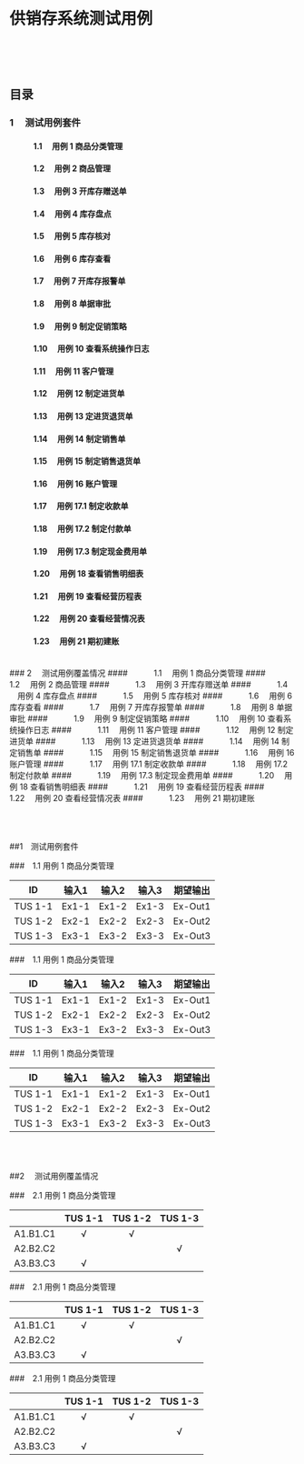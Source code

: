 # 供销存系统测试用例
<br><br><br>
## 目录

### 1 &emsp;测试用例套件
#### &emsp;&emsp;&emsp;1.1 &emsp;用例 1 商品分类管理
#### &emsp;&emsp;&emsp;1.2 &emsp;用例 2 商品管理
#### &emsp;&emsp;&emsp;1.3 &emsp;用例 3 开库存赠送单
#### &emsp;&emsp;&emsp;1.4 &emsp;用例 4 库存盘点
#### &emsp;&emsp;&emsp;1.5 &emsp;用例 5 库存核对
#### &emsp;&emsp;&emsp;1.6 &emsp;用例 6 库存查看
#### &emsp;&emsp;&emsp;1.7 &emsp;用例 7 开库存报警单
#### &emsp;&emsp;&emsp;1.8 &emsp;用例 8 单据审批
#### &emsp;&emsp;&emsp;1.9 &emsp;用例 9 制定促销策略
#### &emsp;&emsp;&emsp;1.10 &emsp;用例 10 查看系统操作日志
#### &emsp;&emsp;&emsp;1.11 &emsp;用例 11 客户管理
#### &emsp;&emsp;&emsp;1.12 &emsp;用例 12 制定进货单
#### &emsp;&emsp;&emsp;1.13 &emsp;用例 13 定进货退货单
#### &emsp;&emsp;&emsp;1.14 &emsp;用例 14 制定销售单
#### &emsp;&emsp;&emsp;1.15 &emsp;用例 15 制定销售退货单
#### &emsp;&emsp;&emsp;1.16 &emsp;用例 16 账户管理
#### &emsp;&emsp;&emsp;1.17 &emsp;用例 17.1 制定收款单
#### &emsp;&emsp;&emsp;1.18 &emsp;用例 17.2 制定付款单
#### &emsp;&emsp;&emsp;1.19 &emsp;用例 17.3 制定现金费用单
#### &emsp;&emsp;&emsp;1.20 &emsp;用例 18 查看销售明细表
#### &emsp;&emsp;&emsp;1.21 &emsp;用例 19 查看经营历程表
#### &emsp;&emsp;&emsp;1.22 &emsp;用例 20 查看经营情况表
#### &emsp;&emsp;&emsp;1.23 &emsp;用例 21 期初建账
<br>
### 2 &emsp;测试用例覆盖情况
#### &emsp;&emsp;&emsp;1.1 &emsp;用例 1 商品分类管理
#### &emsp;&emsp;&emsp;1.2 &emsp;用例 2 商品管理
#### &emsp;&emsp;&emsp;1.3 &emsp;用例 3 开库存赠送单
#### &emsp;&emsp;&emsp;1.4 &emsp;用例 4 库存盘点
#### &emsp;&emsp;&emsp;1.5 &emsp;用例 5 库存核对
#### &emsp;&emsp;&emsp;1.6 &emsp;用例 6 库存查看
#### &emsp;&emsp;&emsp;1.7 &emsp;用例 7 开库存报警单
#### &emsp;&emsp;&emsp;1.8 &emsp;用例 8 单据审批
#### &emsp;&emsp;&emsp;1.9 &emsp;用例 9 制定促销策略
#### &emsp;&emsp;&emsp;1.10 &emsp;用例 10 查看系统操作日志
#### &emsp;&emsp;&emsp;1.11 &emsp;用例 11 客户管理
#### &emsp;&emsp;&emsp;1.12 &emsp;用例 12 制定进货单
#### &emsp;&emsp;&emsp;1.13 &emsp;用例 13 定进货退货单
#### &emsp;&emsp;&emsp;1.14 &emsp;用例 14 制定销售单
#### &emsp;&emsp;&emsp;1.15 &emsp;用例 15 制定销售退货单
#### &emsp;&emsp;&emsp;1.16 &emsp;用例 16 账户管理
#### &emsp;&emsp;&emsp;1.17 &emsp;用例 17.1 制定收款单
#### &emsp;&emsp;&emsp;1.18 &emsp;用例 17.2 制定付款单
#### &emsp;&emsp;&emsp;1.19 &emsp;用例 17.3 制定现金费用单
#### &emsp;&emsp;&emsp;1.20 &emsp;用例 18 查看销售明细表
#### &emsp;&emsp;&emsp;1.21 &emsp;用例 19 查看经营历程表
#### &emsp;&emsp;&emsp;1.22 &emsp;用例 20 查看经营情况表
#### &emsp;&emsp;&emsp;1.23 &emsp;用例 21 期初建账

<br><br><br>
##1&emsp;测试用例套件

###&emsp;1.1 用例 1 商品分类管理

|  ID  | 输入1 |输入2 |输入3  |期望输出|
|:----:|:----:|:----:|:----:|:-----:|
| TUS 1-1|Ex1-1|Ex1-2|Ex1-3|Ex-Out1|
| TUS 1-2|Ex2-1|Ex2-2|Ex2-3|Ex-Out2|
| TUS 1-3|Ex3-1|Ex3-2|Ex3-3|Ex-Out3|

###&emsp;1.1 用例 1 商品分类管理

|  ID  | 输入1 |输入2 |输入3  |期望输出|
|:----:|:----:|:----:|:----:|:-----:|
| TUS 1-1|Ex1-1|Ex1-2|Ex1-3|Ex-Out1|
| TUS 1-2|Ex2-1|Ex2-2|Ex2-3|Ex-Out2|
| TUS 1-3|Ex3-1|Ex3-2|Ex3-3|Ex-Out3|

###&emsp;1.1 用例 1 商品分类管理

|  ID  | 输入1 |输入2 |输入3  |期望输出|
|:----:|:----:|:----:|:----:|:-----:|
| TUS 1-1|Ex1-1|Ex1-2|Ex1-3|Ex-Out1|
| TUS 1-2|Ex2-1|Ex2-2|Ex2-3|Ex-Out2|
| TUS 1-3|Ex3-1|Ex3-2|Ex3-3|Ex-Out3|

<br><br><br>
##2&emsp; 测试用例覆盖情况


###&emsp;2.1 用例 1 商品分类管理

|          |  TUS 1-1  |  TUS 1-2  |  TUS 1-3  |
|:--------:|:---------:|:---------:|:---------:|
|A1.B1.C1  |    √      |    √      |           |
|A2.B2.C2  |           |           |   √       |
|A3.B3.C3  |    √      |           |           |

###&emsp;2.1 用例 1 商品分类管理

|          |  TUS 1-1  |  TUS 1-2  |  TUS 1-3  |
|:--------:|:---------:|:---------:|:---------:|
|A1.B1.C1  |    √      |    √      |           |
|A2.B2.C2  |           |           |   √       |
|A3.B3.C3  |    √      |           |           |

###&emsp;2.1 用例 1 商品分类管理

|          |  TUS 1-1  |  TUS 1-2  |  TUS 1-3  |
|:--------:|:---------:|:---------:|:---------:|
|A1.B1.C1  |    √      |    √      |           |
|A2.B2.C2  |           |           |   √       |
|A3.B3.C3  |    √      |           |           |
